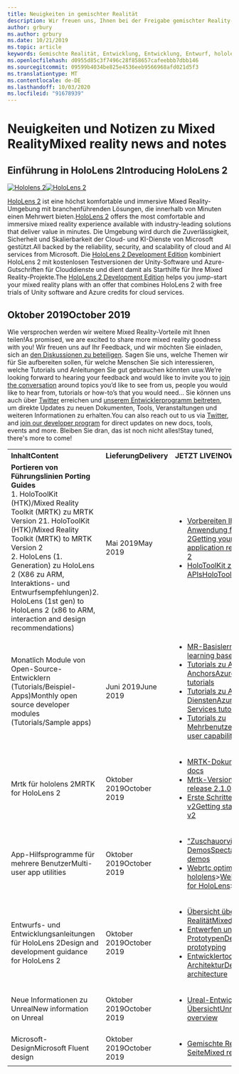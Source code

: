 ```yaml
---
title: Neuigkeiten in gemischter Realität
description: Wir freuen uns, Ihnen bei der Freigabe gemischter Reality-Neuigkeiten zu erzählen! Wir freuen uns auf Ihr Feedback und möchten Sie einladen, der Konversation beizutreten.
author: grbury
ms.author: grbury
ms.date: 10/21/2019
ms.topic: article
keywords: Gemischte Realität, Entwicklung, Entwicklung, Entwurf, hololens, Azure-Dienste, Neuigkeiten, hololens 2
ms.openlocfilehash: d0955d85c3f7496c28f858657cafeebbb7dbb146
ms.sourcegitcommit: 09599b4034be825e4536eeb9566968afd021d5f3
ms.translationtype: MT
ms.contentlocale: de-DE
ms.lasthandoff: 10/03/2020
ms.locfileid: "91678939"
---
```

# <a name="mixed-reality-news-and-notes"></a><span data-ttu-id="35105-105">Neuigkeiten und Notizen zu Mixed Reality</span><span class="sxs-lookup"><span data-stu-id="35105-105">Mixed reality news and notes</span></span>

## <a name="introducing-hololens-2"></a><span data-ttu-id="35105-106">Einführung in HoloLens 2</span><span class="sxs-lookup"><span data-stu-id="35105-106">Introducing HoloLens 2</span></span>

<span data-ttu-id="35105-107">[![Hololens 2](images/hololens2.jpg)](https://www.microsoft.com/hololens/hardware)</span><span class="sxs-lookup"><span data-stu-id="35105-107">[![HoloLens 2](images/hololens2.jpg)](https://www.microsoft.com/hololens/hardware)</span></span>

<span data-ttu-id="35105-108">[HoloLens 2](https://www.microsoft.com/hololens/hardware) ist eine höchst komfortable und immersive Mixed Reality-Umgebung mit branchenführenden Lösungen, die innerhalb von Minuten einen Mehrwert bieten.</span><span class="sxs-lookup"><span data-stu-id="35105-108">[HoloLens 2](https://www.microsoft.com/hololens/hardware) offers the most comfortable and immersive mixed reality experience available with industry-leading solutions that deliver value in minutes.</span></span> <span data-ttu-id="35105-109">Die Umgebung wird durch die Zuverlässigkeit, Sicherheit und Skalierbarkeit der Cloud- und KI-Dienste von Microsoft gestützt.</span><span class="sxs-lookup"><span data-stu-id="35105-109">All backed by the reliability, security, and scalability of cloud and AI services from Microsoft.</span></span> <span data-ttu-id="35105-110">Die [HoloLens 2 Development Edition](https://www.microsoft.com//hololens/developers) kombiniert HoloLens 2 mit kostenlosen Testversionen der Unity-Software und Azure-Gutschriften für Clouddienste und dient damit als Starthilfe für Ihre Mixed Reality-Projekte.</span><span class="sxs-lookup"><span data-stu-id="35105-110">The [HoloLens 2 Development Edition](https://www.microsoft.com//hololens/developers) helps you jump-start your mixed reality plans with an offer that combines HoloLens 2 with free trials of Unity software and Azure credits for cloud services.</span></span>

## <a name="october-2019"></a><span data-ttu-id="35105-111">Oktober 2019</span><span class="sxs-lookup"><span data-stu-id="35105-111">October 2019</span></span>

<span data-ttu-id="35105-112">Wie versprochen werden wir weitere Mixed Reality-Vorteile mit Ihnen teilen!</span><span class="sxs-lookup"><span data-stu-id="35105-112">As promised, we are excited to share more mixed reality goodness with you!</span></span> <span data-ttu-id="35105-113">Wir freuen uns auf Ihr Feedback, und wir möchten Sie einladen, sich an [den Diskussionen zu beteiligen](https://holodevelopersslack.azurewebsites.net/). Sagen Sie uns, welche Themen wir für Sie aufbereiten sollen, für welche Menschen Sie sich interessieren, welche Tutorials und Anleitungen Sie gut gebrauchen könnten usw.</span><span class="sxs-lookup"><span data-stu-id="35105-113">We’re looking forward to hearing your feedback and would like to invite you to [join the conversation](https://holodevelopersslack.azurewebsites.net/) around topics you’d like to see from us, people you would like to hear from, tutorials or how-to’s that you would need…</span></span> <span data-ttu-id="35105-114">Sie können uns auch über [Twitter](https://twitter.com/MxdRealityDev) erreichen und [unserem Entwicklerprogramm beitreten](https://aka.ms/iwantmr), um direkte Updates zu neuen Dokumenten, Tools, Veranstaltungen und weiteren Informationen zu erhalten.</span><span class="sxs-lookup"><span data-stu-id="35105-114">You can also reach out to us via [Twitter](https://twitter.com/MxdRealityDev), and [join our developer program](https://aka.ms/iwantmr) for direct updates on new docs, tools, events and more.</span></span> <span data-ttu-id="35105-115">Bleiben Sie dran, das ist noch nicht alles!</span><span class="sxs-lookup"><span data-stu-id="35105-115">Stay tuned, there's more to come!</span></span>

<table>
<tr>
<th style="width: 400px; text-align:left;"><span data-ttu-id="35105-116">Inhalt</span><span class="sxs-lookup"><span data-stu-id="35105-116">Content</span></span></th><th style="width: 125px; text-align:left;"><span data-ttu-id="35105-117">Lieferung</span><span class="sxs-lookup"><span data-stu-id="35105-117">Delivery</span></span></th><th style="width: 125px; text-align:left;"><span data-ttu-id="35105-118">JETZT LIVE!</span><span class="sxs-lookup"><span data-stu-id="35105-118">NOW LIVE!</span></span></th>
</tr> 
<tr>
<td><span data-ttu-id="35105-119"><b>Portieren von Führungslinien</b> </span><span class="sxs-lookup"><span data-stu-id="35105-119"><b>Porting Guides</b> </span></span><br><span data-ttu-id="35105-120">1. HoloToolKit (HTK)/Mixed Reality Toolkit (MRTK) zu MRTK Version 2</span><span class="sxs-lookup"><span data-stu-id="35105-120">1. HoloToolKit (HTK)/Mixed Reality Toolkit (MRTK) to MRTK Version 2</span></span>
<br><span data-ttu-id="35105-121">2. HoloLens (1. Generation) zu HoloLens 2 (X86 zu ARM, Interaktions- und Entwurfsempfehlungen)</span><span class="sxs-lookup"><span data-stu-id="35105-121">2. HoloLens (1st gen) to HoloLens 2 (x86 to ARM, interaction and design recommendations)</span></span>
</td></td><td><span data-ttu-id="35105-122">Mai 2019</span><span class="sxs-lookup"><span data-stu-id="35105-122">May 2019</span></span></td><td> <ul><li><span data-ttu-id="35105-123"><a href=https://docs.microsoft.com/windows/mixed-reality/mrtk-porting-guide>Vorbereiten Ihrer vorhandenen Anwendung für HoloLens 2</a></span><span class="sxs-lookup"><span data-stu-id="35105-123"><a href=https://docs.microsoft.com/windows/mixed-reality/mrtk-porting-guide>Getting your existing application ready for HoloLens 2</a></span></span><li><span data-ttu-id="35105-124"><a href=https://microsoft.github.io/MixedRealityToolkit-Unity/Documentation/HTKToMRTKPortingGuide.html>HoloToolKit zu MRTK-APIs</a></span><span class="sxs-lookup"><span data-stu-id="35105-124"><a href=https://microsoft.github.io/MixedRealityToolkit-Unity/Documentation/HTKToMRTKPortingGuide.html>HoloToolKit to MRTK APIs</a></span></span></td>
</tr>
<tr>
<td><span data-ttu-id="35105-125">Monatlich Module von Open-Source-Entwicklern (Tutorials/Beispiel-Apps)</span><span class="sxs-lookup"><span data-stu-id="35105-125">Monthly open source developer modules (Tutorials/Sample apps)</span></span></td><td><span data-ttu-id="35105-126">Juni 2019</span><span class="sxs-lookup"><span data-stu-id="35105-126">June 2019</span></span></td><td> <ul><li><span data-ttu-id="35105-127"><a href=https://docs.microsoft.com/windows/mixed-reality/mrlearning-base-ch1>MR-Basislernmodul</a></span><span class="sxs-lookup"><span data-stu-id="35105-127"><a href=https://docs.microsoft.com/windows/mixed-reality/mrlearning-base-ch1>MR learning base module</a></span></span><li><span data-ttu-id="35105-128"><a href=https://docs.microsoft.com/windows/mixed-reality/mrlearning-asa-ch1>Tutorials zu Azure Spatial Anchors</a></span><span class="sxs-lookup"><span data-stu-id="35105-128"><a href=https://docs.microsoft.com/windows/mixed-reality/mrlearning-asa-ch1>Azure Spatial Anchors tutorials</a></span></span><li><span data-ttu-id="35105-129"><a href=https://docs.microsoft.com/windows/mixed-reality/mrlearning-speechsdk-ch1>Tutorials zu Azure Speech-Diensten</a></span><span class="sxs-lookup"><span data-stu-id="35105-129"><a href=https://docs.microsoft.com/windows/mixed-reality/mrlearning-speechsdk-ch1>Azure Speech Services tutorials</a></span></span><li><span data-ttu-id="35105-130"><a href=https://docs.microsoft.com/windows/mixed-reality/mrlearning-sharing(photon)-ch1>Tutorials zu Mehrbenutzerfunktionen</a></span><span class="sxs-lookup"><span data-stu-id="35105-130"><a href=https://docs.microsoft.com/windows/mixed-reality/mrlearning-sharing(photon)-ch1>Multi-user capabilities tutorials</a></span></span></td>
</tr>
<tr>
<td><span data-ttu-id="35105-131">Mrtk für hololens 2</span><span class="sxs-lookup"><span data-stu-id="35105-131">MRTK for HoloLens 2</span></span></td><td><span data-ttu-id="35105-132">Oktober 2019</span><span class="sxs-lookup"><span data-stu-id="35105-132">October 2019</span></span></td><td> <ul><li><span data-ttu-id="35105-133"><a href=https://microsoft.github.io/MixedRealityToolkit-Unity/Documentation/GettingStartedWithTheMRTK.html>MRTK-Dokumentation</a></span><span class="sxs-lookup"><span data-stu-id="35105-133"><a href=https://microsoft.github.io/MixedRealityToolkit-Unity/Documentation/GettingStartedWithTheMRTK.html>MRTK docs</a></span></span><li><span data-ttu-id="35105-134"><a href=https://github.com/Microsoft/MixedRealityToolkit-Unity/releases>Mrtk-Version 2.1.0</a></span><span class="sxs-lookup"><span data-stu-id="35105-134"><a href=https://github.com/Microsoft/MixedRealityToolkit-Unity/releases>MRTK release 2.1.0</a></span></span><li><span data-ttu-id="35105-135"><a href=https://docs.microsoft.com/windows/mixed-reality/mrtk-getting-started>Erste Schritte mit MRTK v2</a></span><span class="sxs-lookup"><span data-stu-id="35105-135"><a href=https://docs.microsoft.com/windows/mixed-reality/mrtk-getting-started>Getting started with MRTK v2</a></span></span></td>
</tr>
<tr>
<td><span data-ttu-id="35105-136">App-Hilfsprogramme für mehrere Benutzer</span><span class="sxs-lookup"><span data-stu-id="35105-136">Multi-user app utilities</span></span></td><td><span data-ttu-id="35105-137">Oktober 2019</span><span class="sxs-lookup"><span data-stu-id="35105-137">October 2019</span></span></td><td> <ul><li><span data-ttu-id="35105-138"><a href=https://docs.microsoft.com/windows/mixed-reality/spectator-view>"Zuschauorview" für Demos</a></span><span class="sxs-lookup"><span data-stu-id="35105-138"><a href=https://docs.microsoft.com/windows/mixed-reality/spectator-view>SpectatorView for demos</a></span></span><li><span data-ttu-id="35105-139"><a href=https://github.com/microsoft/MixedReality-WebRTC>Webrtc optimiert für hololens</a>></span><span class="sxs-lookup"><span data-stu-id="35105-139"><a href=https://github.com/microsoft/MixedReality-WebRTC>WebRTC optimized for HoloLens</a>></span></span></td>
</tr>
<tr>
<td><span data-ttu-id="35105-140">Entwurfs- und Entwicklungsanleitungen für HoloLens 2</span><span class="sxs-lookup"><span data-stu-id="35105-140">Design and development guidance for HoloLens 2</span></span></td><td><span data-ttu-id="35105-141">Oktober 2019</span><span class="sxs-lookup"><span data-stu-id="35105-141">October 2019</span></span></td><td> <ul><li><span data-ttu-id="35105-142"><a href=https://docs.microsoft.com/windows/mixed-reality/>Übersicht über gemischte Realität</a></span><span class="sxs-lookup"><span data-stu-id="35105-142"><a href=https://docs.microsoft.com/windows/mixed-reality/>Mixed reality overview</a></span></span><li><span data-ttu-id="35105-143"><a href=https://docs.microsoft.com/windows/mixed-reality/design>Entwerfen und Prototypen</a></span><span class="sxs-lookup"><span data-stu-id="35105-143"><a href=https://docs.microsoft.com/windows/mixed-reality/design>Designing and prototyping</a></span></span><li><span data-ttu-id="35105-144"><a href=https://docs.microsoft.com/windows/mixed-reality/development>Entwicklertools und-Architektur</a></span><span class="sxs-lookup"><span data-stu-id="35105-144"><a href=https://docs.microsoft.com/windows/mixed-reality/development>Developer tools and architecture</a></span></span></td>
</tr>
<tr>
  <td><span data-ttu-id="35105-145">Neue Informationen zu Unreal</span><span class="sxs-lookup"><span data-stu-id="35105-145">New information on Unreal</span></span></td><td><span data-ttu-id="35105-146">Oktober 2019</span><span class="sxs-lookup"><span data-stu-id="35105-146">October 2019</span></span></td><td> <ul><li><span data-ttu-id="35105-147"><a href=https://docs.microsoft.com/windows/mixed-reality/unreal-development-overview>Ureal-Entwicklung – Übersicht</a></span><span class="sxs-lookup"><span data-stu-id="35105-147"><a href=https://docs.microsoft.com/windows/mixed-reality/unreal-development-overview>Unreal development overview</a></span></span></td>
</tr>
<tr>
  <td><span data-ttu-id="35105-148">Microsoft-Design</span><span class="sxs-lookup"><span data-stu-id="35105-148">Microsoft Fluent design</span></span></td><td><span data-ttu-id="35105-149">Oktober 2019</span><span class="sxs-lookup"><span data-stu-id="35105-149">October 2019</span></span></td><td> <ul><li><span data-ttu-id="35105-150"><a href=https://www.microsoft.com/design/fluent/>Gemischte Reality-Entwurfs Seite</a></span><span class="sxs-lookup"><span data-stu-id="35105-150"><a href=https://www.microsoft.com/design/fluent/>Mixed reality design page</a></span></span></td>
</tr>
</table>
